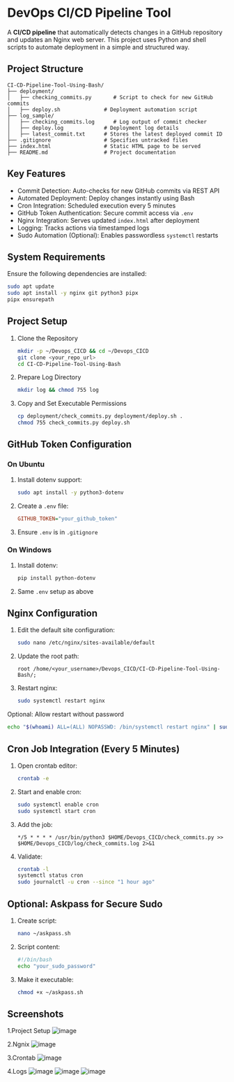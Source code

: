 # DevOps CI/CD Pipeline Tool

A **CI/CD pipeline** that automatically detects changes in a GitHub repository and updates an Nginx web server. This project uses Python and shell scripts to automate deployment in a simple and structured way.

## Project Structure

```
CI-CD-Pipeline-Tool-Using-Bash/
├── deployment/
│   ├── checking_commits.py       # Script to check for new GitHub commits
│   ├── deploy.sh              # Deployment automation script
├── log_sample/
│   ├── checking_commits.log      # Log output of commit checker
│   ├── deploy.log             # Deployment log details
│   ├── latest_commit.txt      # Stores the latest deployed commit ID
├── .gitignore                 # Specifies untracked files
├── index.html                 # Static HTML page to be served
├── README.md                  # Project documentation
```

## Key Features

- Commit Detection: Auto-checks for new GitHub commits via REST API
- Automated Deployment: Deploy changes instantly using Bash
- Cron Integration: Scheduled execution every 5 minutes
- GitHub Token Authentication: Secure commit access via `.env`
- Nginx Integration: Serves updated `index.html` after deployment
- Logging: Tracks actions via timestamped logs
- Sudo Automation (Optional): Enables passwordless `systemctl` restarts

## System Requirements

Ensure the following dependencies are installed:

```bash
sudo apt update
sudo apt install -y nginx git python3 pipx
pipx ensurepath
```

## Project Setup

1. Clone the Repository
   ```bash
   mkdir -p ~/Devops_CICD && cd ~/Devops_CICD
   git clone <your_repo_url>
   cd CI-CD-Pipeline-Tool-Using-Bash
   ```

2. Prepare Log Directory
   ```bash
   mkdir log && chmod 755 log
   ```

3. Copy and Set Executable Permissions
   ```bash
   cp deployment/check_commits.py deployment/deploy.sh .
   chmod 755 check_commits.py deploy.sh
   ```

## GitHub Token Configuration

### On Ubuntu
1. Install dotenv support:
   ```bash
   sudo apt install -y python3-dotenv
   ```
2. Create a `.env` file:
   ```ini
   GITHUB_TOKEN="your_github_token"
   ```
3. Ensure `.env` is in `.gitignore`

### On Windows
1. Install dotenv:
   ```bash
   pip install python-dotenv
   ```
2. Same `.env` setup as above

## Nginx Configuration

1. Edit the default site configuration:
   ```bash
   sudo nano /etc/nginx/sites-available/default
   ```

2. Update the root path:
   ```nginx
   root /home/<your_username>/Devops_CICD/CI-CD-Pipeline-Tool-Using-Bash/;
   ```

3. Restart nginx:
   ```bash
   sudo systemctl restart nginx
   ```

Optional: Allow restart without password
```bash
echo "$(whoami) ALL=(ALL) NOPASSWD: /bin/systemctl restart nginx" | sudo tee /etc/sudoers.d/nginx_restart
```

## Cron Job Integration (Every 5 Minutes)

1. Open crontab editor:
   ```bash
   crontab -e
   ```

2. Start and enable cron:
   ```bash
   sudo systemctl enable cron
   sudo systemctl start cron
   ```

3. Add the job:
   ```cron
   */5 * * * * /usr/bin/python3 $HOME/Devops_CICD/check_commits.py >> $HOME/Devops_CICD/log/check_commits.log 2>&1
   ```

4. Validate:
   ```bash
   crontab -l
   systemctl status cron
   sudo journalctl -u cron --since "1 hour ago"
   ```

## Optional: Askpass for Secure Sudo

1. Create script:
   ```bash
   nano ~/askpass.sh
   ```

2. Script content:
   ```bash
   #!/bin/bash
   echo "your_sudo_password"
   ```

3. Make it executable:
   ```bash
   chmod +x ~/askpass.sh
   ```

## Screenshots
1.Project Setup
![image](https://github.com/user-attachments/assets/033ab8e4-93ee-4ba4-afa9-b25f1ea21214)

2.Ngnix 
![image](https://github.com/user-attachments/assets/9917cabc-c742-4f50-9e97-335e062853a9)

3.Crontab
![image](https://github.com/user-attachments/assets/587d253e-0edc-454a-adf9-a401f0614b0d)

4.Logs
![image](https://github.com/user-attachments/assets/fa6e2b0b-1ff3-41cd-b4cf-388aca155681)
![image](https://github.com/user-attachments/assets/79c04281-df01-4744-b60f-e20cbdbdfa1b)
![image](https://github.com/user-attachments/assets/c5813e34-dbba-46af-ad94-264697bc0b53)






